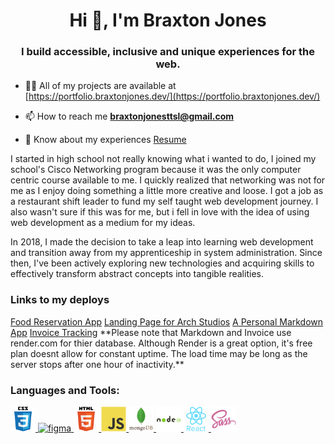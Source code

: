 <h1 align="center">Hi 👋, I'm Braxton Jones</h1>
<h3 align="center">I build accessible, inclusive and unique experiences for the web.</h3>

- 👨‍💻 All of my projects are available at [https://portfolio.braxtonjones.dev/](https://portfolio.braxtonjones.dev/)

- 📫 How to reach me **braxtonjonesttsl@gmail.com**

- 📄 Know about my experiences [Resume](/Resume.pdf)

<p>I started in high school not really knowing what i wanted to do, I joined my school's Cisco Networking program because it was the only computer centric course available to me. I quickly realized that networking was not for me as I enjoy doing something a little more creative and loose. I got a job as a restaurant shift leader to fund my self taught web development journey. I also wasn't sure if this was for me, but i fell in love with the idea of using web development as a medium for my ideas.</p>

<p>In 2018, I made the decision to take a 
					leap into learning web development and 
					transition away from my apprenticeship in 
					system administration. Since then, I've 
					been actively exploring new technologies and 
					acquiring skills to effectively transform 
					abstract concepts into tangible realities. </p>
<h3>Links to my deploys</h3>
<a href="https://app.netlify.com/sites/braxton-dine-reservation/">Food Reservation App</a>
<a href="https://app.netlify.com/sites/arch-studios-landing-page/">Landing Page for Arch Studios</a>
<a href="https://app.netlify.com/sites/braxton-markdown-app/">A Personal Markdown App</a>
<a href="https://app.netlify.com/sites/invoice-app-brx/">Invoice Tracking</a>
**Please note that Markdown and Invoice use render.com for thier database. Although Render is a great option, it's free plan doesnt allow for constant uptime. The load time may be long as the server stops after one hour of inactivity.**




<h3 align="left">Languages and Tools:</h3>
<p align="left"> <a href="https://www.w3schools.com/css/" target="_blank" rel="noreferrer"> <img src="https://raw.githubusercontent.com/devicons/devicon/master/icons/css3/css3-original-wordmark.svg" alt="css3" width="40" height="40"/> </a> <a href="https://www.figma.com/" target="_blank" rel="noreferrer"> <img src="https://www.vectorlogo.zone/logos/figma/figma-icon.svg" alt="figma" width="40" height="40"/> </a> <a href="https://www.w3.org/html/" target="_blank" rel="noreferrer"> <img src="https://raw.githubusercontent.com/devicons/devicon/master/icons/html5/html5-original-wordmark.svg" alt="html5" width="40" height="40"/> </a> <a href="https://developer.mozilla.org/en-US/docs/Web/JavaScript" target="_blank" rel="noreferrer"> <img src="https://raw.githubusercontent.com/devicons/devicon/master/icons/javascript/javascript-original.svg" alt="javascript" width="40" height="40"/> </a> <a href="https://www.mongodb.com/" target="_blank" rel="noreferrer"> <img src="https://raw.githubusercontent.com/devicons/devicon/master/icons/mongodb/mongodb-original-wordmark.svg" alt="mongodb" width="40" height="40"/> </a> <a href="https://nodejs.org" target="_blank" rel="noreferrer"> <img src="https://raw.githubusercontent.com/devicons/devicon/master/icons/nodejs/nodejs-original-wordmark.svg" alt="nodejs" width="40" height="40"/> </a> <a href="https://reactjs.org/" target="_blank" rel="noreferrer"> <img src="https://raw.githubusercontent.com/devicons/devicon/master/icons/react/react-original-wordmark.svg" alt="react" width="40" height="40"/> </a> <a href="https://sass-lang.com" target="_blank" rel="noreferrer"> <img src="https://raw.githubusercontent.com/devicons/devicon/master/icons/sass/sass-original.svg" alt="sass" width="40" height="40"/> </a> </p>

